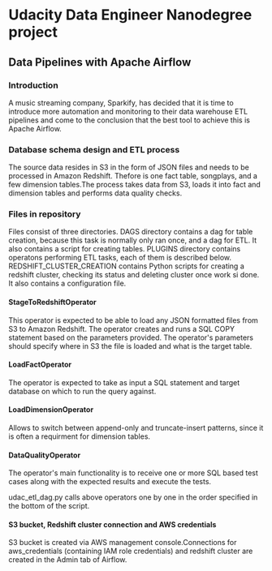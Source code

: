 # Udacity Data Engineer Nanodegree project

## Data Pipelines with Apache Airflow

### Introduction

A music streaming company, Sparkify, has decided that it is time to introduce more automation and monitoring to their data warehouse ETL pipelines and come to the conclusion that the best tool to achieve this is Apache Airflow.

### Database schema design and ETL process
The source data resides in S3 in the form of JSON files and needs to be processed in Amazon Redshift. Thefore is one fact table, songplays, and a few dimension tables.The process takes data from S3, loads it into fact and dimension tables and performs data quality checks.

### Files in repository
Files consist of three directories. DAGS directory contains a dag for table creation, because this task is normally only ran once, and a dag for ETL. It also contains a script for creating tables.
PLUGINS directory contains operatons performing ETL tasks, each of them is described below.
REDSHIFT_CLUSTER_CREATION contains Python scripts for creating a redshift cluster, checking its status and deleting cluster once work si done. It also contains a configuration file. 


#### StageToRedshiftOperator
This operator is expected to be able to load any JSON formatted files from S3 to Amazon Redshift. The operator creates and runs a SQL COPY statement based on the parameters provided. The operator's parameters should specify where in S3 the file is loaded and what is the target table.

#### LoadFactOperator
The operator is expected to take as input a SQL statement and target database on which to run the query against.

#### LoadDimensionOperator
 Allows to switch between append-only and truncate-insert patterns, since it is often a requirment for dimension tables.

#### DataQualityOperator
The operator's main functionality is to receive one or more SQL based test cases along with the expected results and execute the tests. 

udac_etl_dag.py  calls above operators one by one in the order specified in the bottom of the script.

#### S3 bucket, Redshift cluster connection and AWS credentials 
S3 bucket is created via  AWS management console.Connections for aws_credentials (containing IAM role credentials) and redshift cluster are created in the Admin tab of Airflow.
